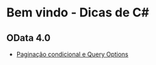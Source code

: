 # Bem vindo - Dicas de C#

## OData 4.0

- [Paginação condicional e Query Options](./OData%20v4/EnablePageQuery.md)
